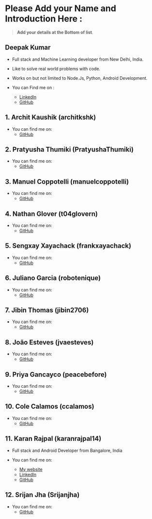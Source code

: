 # Please Add your Name and Introduction Here : 

> **Add your details at the Bottom of list**. 

## Deepak Kumar 
- Full stack and Machine Learning developer from New Delhi, India.
- Like to solve real world problems with code. 
- Works on but not limited to Node.Js, Python, Android Development. 

- You can Find me on : 
	- [LinkedIn](https://www.linkedin.com/in/dipakkr) 
	- [GitHub](https://github.com/dipakkr)

## 1. Archit Kaushik (architkshk)

- You can find me on:
	- [GitHub](https://github.com/architkshk)

## 2. Pratyusha Thumiki (PratyushaThumiki)

- You can find me on:
	- [GitHub](https://github.com/PratyushaThumiki)

## 3. Manuel Coppotelli (manuelcoppotelli)

- You can find me on:
	- [GitHub](https://github.com/manuelcoppotelli)

## 4. Nathan Glover (t04glovern)

- You can find me on:
	- [GitHub](https://github.com/t04glovern)

## 5. Sengxay Xayachack (frankxayachack)

- You can find me on:
	- [GitHub](https://github.com/frankxayachack)

## 6. Juliano Garcia (robotenique)

- You can find me on:
	- [GitHub](https://github.com/robotenique)

## 7. Jibin Thomas (jibin2706)

- You can find me on:
	- [GitHub](https://github.com/jibin2706)

## 8. João Esteves (jvaesteves)

- You can find me on:
	- [GitHub](https://github.com/jvaesteves)

## 9. Priya Gancayco (peacebefore)

- You can find me on:
	- [GitHub](https://github.com/peacebefore)

## 10. Cole Calamos (ccalamos)

- You can find me on:
	- [GitHub](https://github.com/ccalamos)

## 11. Karan Rajpal (karanrajpal14)
- Full stack and Android Developer from Bangalore, India

- You can find me on:
	- [My website](https://karan-rajpal.com) 
	- [LinkedIn](https://linkedin.com/in/karan-rajpal) 
	- [GitHub](https://github.com/karanrajpal14)

## 12. Srijan Jha (Srijanjha)

- You can find me on:
	- [GitHub](https://github.com/Srijanjha)
